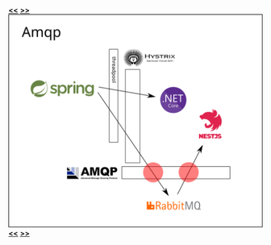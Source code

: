 [**&lt;&lt;**](diagram-7-a.md) [**&gt;&gt;**](diagram-8-a.md)    
![alt text](diagram-7-b.png)    
[**&lt;&lt;**](diagram-7-a.md) [**&gt;&gt;**](diagram-8-a.md)    